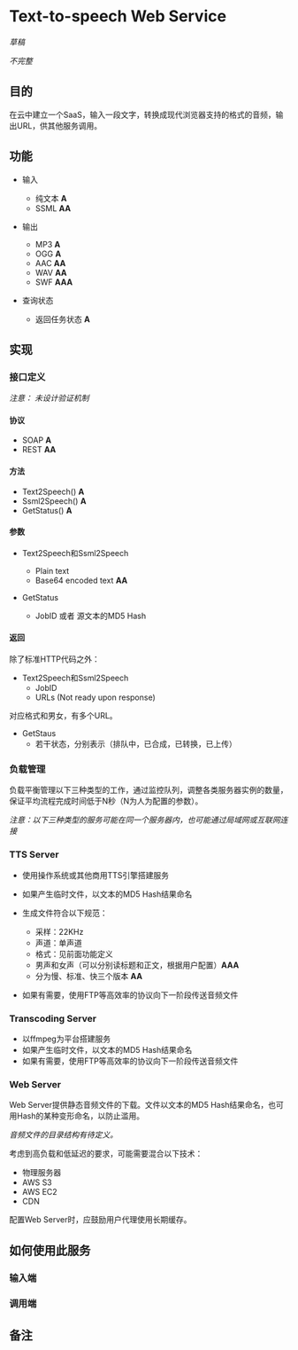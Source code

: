 # Text-to-speech Web Service

*草稿*

*不完整*

## 目的
在云中建立一个SaaS，输入一段文字，转换成现代浏览器支持的格式的音频，输出URL，供其他服务调用。

## 功能

- 输入
	* 纯文本 __A__
	* SSML __AA__
- 输出
	* MP3 __A__
	* OGG __A__
	* AAC __AA__
	* WAV __AA__
	* SWF __AAA__
	
- 查询状态
	* 返回任务状态 __A__

## 实现
	
### 接口定义

*注意： 未设计验证机制*

#### 协议

* SOAP __A__
* REST __AA__

#### 方法

* Text2Speech() __A__
* Ssml2Speech() __A__
* GetStatus() __A__

#### 参数

- Text2Speech和Ssml2Speech
	* Plain text
	* Base64 encoded text __AA__

- GetStatus
	* JobID 或者 源文本的MD5 Hash

#### 返回

除了标准HTTP代码之外：

- Text2Speech和Ssml2Speech
	* JobID
	* URLs (Not ready upon response)
	
对应格式和男女，有多个URL。

- GetStaus	
	* 若干状态，分别表示（排队中，已合成，已转换，已上传）

### 负载管理

负载平衡管理以下三种类型的工作，通过监控队列，调整各类服务器实例的数量，保证平均流程完成时间低于N秒（N为人为配置的参数）。

*注意：以下三种类型的服务可能在同一个服务器内，也可能通过局域网或互联网连接*

### TTS Server

* 使用操作系统或其他商用TTS引擎搭建服务
* 如果产生临时文件，以文本的MD5 Hash结果命名
* 生成文件符合以下规范：

	- 采样：22KHz
	- 声道：单声道
	- 格式：见前面功能定义
	- 男声和女声（可以分别读标题和正文，根据用户配置）__AAA__
	- 分为慢、标准、快三个版本 __AA__

* 如果有需要，使用FTP等高效率的协议向下一阶段传送音频文件

### Transcoding Server 

* 以ffmpeg为平台搭建服务
* 如果产生临时文件，以文本的MD5 Hash结果命名
* 如果有需要，使用FTP等高效率的协议向下一阶段传送音频文件

### Web Server

Web Server提供静态音频文件的下载。文件以文本的MD5 Hash结果命名，也可用Hash的某种变形命名，以防止滥用。

*音频文件的目录结构有待定义。*

考虑到高负载和低延迟的要求，可能需要混合以下技术：

* 物理服务器
* AWS S3
* AWS EC2
* CDN

配置Web Server时，应鼓励用户代理使用长期缓存。

## 如何使用此服务

### 输入端
### 调用端

## 备注